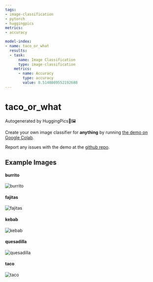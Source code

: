 ```yaml
---
tags:
- image-classification
- pytorch
- huggingpics
metrics:
- accuracy

model-index:
- name: taco_or_what
  results:
  - task:
      name: Image Classification
      type: image-classification
    metrics:
      - name: Accuracy
        type: accuracy
        value: 0.5148809552192688
---
```


# taco_or_what


Autogenerated by HuggingPics🤗🖼️

Create your own image classifier for **anything** by running [the demo on Google Colab](https://colab.research.google.com/github/nateraw/huggingpics/blob/main/HuggingPics.ipynb).

Report any issues with the demo at the [github repo](https://github.com/nateraw/huggingpics).


## Example Images


#### burrito

![burrito](images/burrito.jpg)

#### fajitas

![fajitas](images/fajitas.jpg)

#### kebab

![kebab](images/kebab.jpg)

#### quesadilla

![quesadilla](images/quesadilla.jpg)

#### taco

![taco](images/taco.jpg)